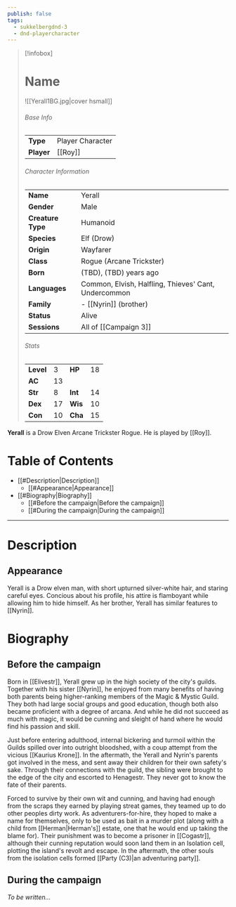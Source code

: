 ```yaml
---
publish: false
tags:
  - sukkelbergdnd-3
  - dnd-playercharacter
---
```

> [!infobox]  
> # Name
> ![[Yerall1BG.jpg|cover hsmall]]  
> ###### Base Info
> | | |  
> |---|---|  
> | **Type** | Player Character |
> | **Player** | [[Roy]] |
> ###### Character Information  
> | | |  
> |---|---|  
> | **Name** | Yerall |
> | **Gender** | Male | 
> | **Creature Type** | Humanoid |
> | **Species** | Elf (Drow) |  
> | **Origin** | Wayfarer |
> | **Class** | Rogue (Arcane Trickster) |  
> | **Born** | (TBD), (TBD) years ago|  
> | **Languages** | Common, Elvish, Halfling, Thieves' Cant, Undercommon |  
> | **Family** | - [[Nyrin]] (brother) |
> | **Status** | Alive |
> | **Sessions** | All of [[Campaign 3]] |
> ###### Stats
> | | | | |
> |---|---|---|---|
> | **Level** | 3 | **HP** | 18 |
> | **AC** | 13 | | |
> | **Str** | 8 | **Int** | 14 |
> | **Dex** | 17 | **Wis** | 10 |
> | **Con** | 10 | **Cha** | 15 |

**Yerall** is a Drow Elven Arcane Trickster Rogue. He is played by [[Roy]]. 
# Table of Contents
- [[#Description|Description]]
	- [[#Appearance|Appearance]]
- [[#Biography|Biography]]
	- [[#Before the campaign|Before the campaign]]
	- [[#During the campaign|During the campaign]]
***
# Description
## Appearance
Yerall is a Drow elven man, with short upturned silver-white hair, and staring careful eyes. Concious about his profile, his attire is flamboyant while allowing him to hide himself. As her brother, Yerall has similar features to [[Nyrin]].
# Biography
## Before the campaign
Born in [[Elivestr]], Yerall grew up in the high society of the city's guilds. Together with his sister [[Nyrin]], he enjoyed from many benefits of having both parents being higher-ranking members of the Magic & Mystic Guild. They both had large social groups and good education, though both also became proficient with a degree of arcana. And while he did not succeed as much with magic, it would be cunning and sleight of hand where he would find his passion and skill.

Just before entering adulthood, internal bickering and turmoil within the Guilds spilled over into outright bloodshed, with a coup attempt from the vicious [[Kaurius Krone]]. In the aftermath, the Yerall and Nyrin's parents got involved in the mess, and sent away their children for their own safety's sake. Through their connections with the guild, the sibling were brought to the edge of the city and escorted to Henagestr. They never got to know the fate of their parents.

Forced to survive by their own wit and cunning, and having had enough from the scraps they earned by playing streat games, they teamed up to do other peoples dirty work. As adventurers-for-hire, they hoped to make a name for themselves, only to be used as bait in a murder plot (along with a child from [[Herman|Herman's]] estate, one that he would end up taking the blame for). Their punishment was to become a prisoner in [[Cogastr]], although their cunning reputation would soon land them in an Isolation cell, plotting the island's revolt and escape. In the aftermath, the other souls from the isolation cells formed [[Party (C3)|an adventuring party]].
## During the campaign
*To be written...*